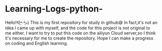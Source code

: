 # Learning-Logs-python-
Hello!٩(•̤̀ᵕ•̤́๑)
This is my first repository for study in github😄
In fact,it's not an idea I came up with myself, and the code for this project is not original to me either.
I want to try to put this code on the ailiyun Cloud server,so I think it's necessary for me to create the repository.
Hope I can make a progress on coding and English learning.
